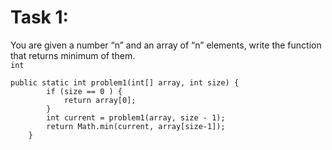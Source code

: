 # Task 1: 
You are given a number “n” and an array of “n” elements, write the function that returns minimum of them. \
`int`
```
public static int problem1(int[] array, int size) {
        if (size == 0 ) {
            return array[0];
        }
        int current = problem1(array, size - 1);
        return Math.min(current, array[size-1]);
    }
```


# 
